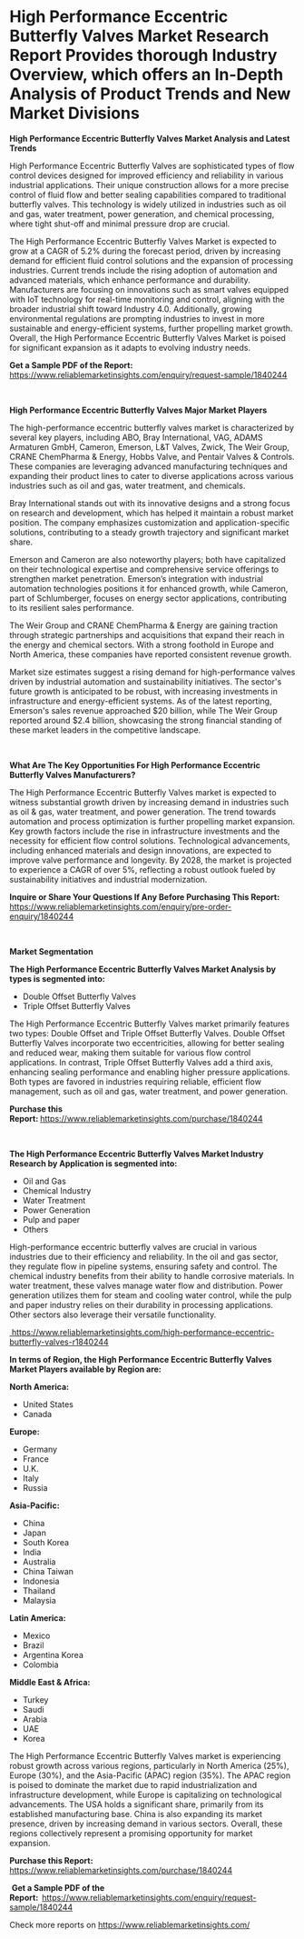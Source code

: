 <p><h1>High Performance Eccentric Butterfly Valves Market Research Report Provides thorough Industry Overview, which offers an In-Depth Analysis of Product Trends and New Market Divisions</h1></p><p><strong>High Performance Eccentric Butterfly Valves Market Analysis and Latest Trends</strong></p>
<p><p>High Performance Eccentric Butterfly Valves are sophisticated types of flow control devices designed for improved efficiency and reliability in various industrial applications. Their unique construction allows for a more precise control of fluid flow and better sealing capabilities compared to traditional butterfly valves. This technology is widely utilized in industries such as oil and gas, water treatment, power generation, and chemical processing, where tight shut-off and minimal pressure drop are crucial.</p><p>The High Performance Eccentric Butterfly Valves Market is expected to grow at a CAGR of 5.2% during the forecast period, driven by increasing demand for efficient fluid control solutions and the expansion of processing industries. Current trends include the rising adoption of automation and advanced materials, which enhance performance and durability. Manufacturers are focusing on innovations such as smart valves equipped with IoT technology for real-time monitoring and control, aligning with the broader industrial shift toward Industry 4.0. Additionally, growing environmental regulations are prompting industries to invest in more sustainable and energy-efficient systems, further propelling market growth. Overall, the High Performance Eccentric Butterfly Valves Market is poised for significant expansion as it adapts to evolving industry needs.</p></p>
<p><strong>Get a Sample PDF of the Report:&nbsp;</strong> <a href="https://www.reliablemarketinsights.com/enquiry/request-sample/1840244?utm_campaign=1937&utm_medium=2&utm_source=Github&utm_content=ia&utm_term=28022025&utm_id=high-performance-eccentric-butterfly-valves">https://www.reliablemarketinsights.com/enquiry/request-sample/1840244</a></p>
<p>&nbsp;</p>
<p><strong>High Performance Eccentric Butterfly Valves Major Market Players</strong></p>
<p><p>The high-performance eccentric butterfly valves market is characterized by several key players, including ABO, Bray International, VAG, ADAMS Armaturen GmbH, Cameron, Emerson, L&T Valves, Zwick, The Weir Group, CRANE ChemPharma & Energy, Hobbs Valve, and Pentair Valves & Controls. These companies are leveraging advanced manufacturing techniques and expanding their product lines to cater to diverse applications across various industries such as oil and gas, water treatment, and chemicals.</p><p>Bray International stands out with its innovative designs and a strong focus on research and development, which has helped it maintain a robust market position. The company emphasizes customization and application-specific solutions, contributing to a steady growth trajectory and significant market share.</p><p>Emerson and Cameron are also noteworthy players; both have capitalized on their technological expertise and comprehensive service offerings to strengthen market penetration. Emerson’s integration with industrial automation technologies positions it for enhanced growth, while Cameron, part of Schlumberger, focuses on energy sector applications, contributing to its resilient sales performance.</p><p>The Weir Group and CRANE ChemPharma & Energy are gaining traction through strategic partnerships and acquisitions that expand their reach in the energy and chemical sectors. With a strong foothold in Europe and North America, these companies have reported consistent revenue growth.</p><p>Market size estimates suggest a rising demand for high-performance valves driven by industrial automation and sustainability initiatives. The sector's future growth is anticipated to be robust, with increasing investments in infrastructure and energy-efficient systems. As of the latest reporting, Emerson's sales revenue approached $20 billion, while The Weir Group reported around $2.4 billion, showcasing the strong financial standing of these market leaders in the competitive landscape.</p></p>
<p>&nbsp;</p>
<p><strong>What Are The Key Opportunities For High Performance Eccentric Butterfly Valves Manufacturers?</strong></p>
<p><p>The High Performance Eccentric Butterfly Valves market is expected to witness substantial growth driven by increasing demand in industries such as oil & gas, water treatment, and power generation. The trend towards automation and process optimization is further propelling market expansion. Key growth factors include the rise in infrastructure investments and the necessity for efficient flow control solutions. Technological advancements, including enhanced materials and design innovations, are expected to improve valve performance and longevity. By 2028, the market is projected to experience a CAGR of over 5%, reflecting a robust outlook fueled by sustainability initiatives and industrial modernization.</p></p>
<p><strong>Inquire or Share Your Questions If Any Before Purchasing This Report:</strong> <a href="https://www.reliablemarketinsights.com/enquiry/pre-order-enquiry/1840244?utm_campaign=1937&utm_medium=2&utm_source=Github&utm_content=ia&utm_term=28022025&utm_id=high-performance-eccentric-butterfly-valves">https://www.reliablemarketinsights.com/enquiry/pre-order-enquiry/1840244</a></p>
<p>&nbsp;</p>
<p><strong>Market Segmentation</strong></p>
<p><strong>The High Performance Eccentric Butterfly Valves Market Analysis by types is segmented into:</strong></p>
<p><ul><li>Double Offset Butterfly Valves</li><li>Triple Offset Butterfly Valves</li></ul></p>
<p><p>The High Performance Eccentric Butterfly Valves market primarily features two types: Double Offset and Triple Offset Butterfly Valves. Double Offset Butterfly Valves incorporate two eccentricities, allowing for better sealing and reduced wear, making them suitable for various flow control applications. In contrast, Triple Offset Butterfly Valves add a third axis, enhancing sealing performance and enabling higher pressure applications. Both types are favored in industries requiring reliable, efficient flow management, such as oil and gas, water treatment, and power generation.</p></p>
<p><strong>Purchase this Report:&nbsp;</strong><a href="https://www.reliablemarketinsights.com/purchase/1840244?utm_campaign=1937&utm_medium=2&utm_source=Github&utm_content=ia&utm_term=28022025&utm_id=high-performance-eccentric-butterfly-valves">https://www.reliablemarketinsights.com/purchase/1840244</a></p>
<p>&nbsp;</p>
<p><strong>The High Performance Eccentric Butterfly Valves Market Industry Research by Application is segmented into:</strong></p>
<p><ul><li>Oil and Gas</li><li>Chemical Industry</li><li>Water Treatment</li><li>Power Generation</li><li>Pulp and paper</li><li>Others</li></ul></p>
<p><p>High-performance eccentric butterfly valves are crucial in various industries due to their efficiency and reliability. In the oil and gas sector, they regulate flow in pipeline systems, ensuring safety and control. The chemical industry benefits from their ability to handle corrosive materials. In water treatment, these valves manage water flow and distribution. Power generation utilizes them for steam and cooling water control, while the pulp and paper industry relies on their durability in processing applications. Other sectors also leverage their versatile functionality.</p></p>
<p><a href="https://www.reliablemarketinsights.com/high-performance-eccentric-butterfly-valves-r1840244?utm_campaign=1937&utm_medium=2&utm_source=Github&utm_content=ia&utm_term=28022025&utm_id=high-performance-eccentric-butterfly-valves">&nbsp;https://www.reliablemarketinsights.com/high-performance-eccentric-butterfly-valves-r1840244</a></p>
<p><strong>In terms of Region, the High Performance Eccentric Butterfly Valves Market Players available by Region are:</strong></p>
<p>
    <p> <strong> North America: </strong>
        <ul>
            <li>United States</li>
            <li>Canada</li>
        </ul>
        </p> 
    <p> <strong> Europe: </strong>
        <ul>
            <li>Germany</li>
            <li>France</li>
            <li>U.K.</li>
            <li>Italy</li>
            <li>Russia</li>
        </ul>
        </p> 
    <p> <strong> Asia-Pacific: </strong>
        <ul>
            <li>China</li>
            <li>Japan</li>
            <li>South Korea</li>
            <li>India</li>
            <li>Australia</li>
            <li>China Taiwan</li>
            <li>Indonesia</li>
            <li>Thailand</li>
            <li>Malaysia</li>
        </ul>
        </p> 
    <p> <strong> Latin America: </strong>
        <ul>
            <li>Mexico</li>
            <li>Brazil</li>
            <li>Argentina Korea</li>
            <li>Colombia</li>
        </ul>
        </p> 
    <p> <strong> Middle East & Africa: </strong>
        <ul>
            <li>Turkey</li>
            <li>Saudi</li>
            <li>Arabia</li>
            <li>UAE</li>
            <li>Korea</li>
        </ul>
    </p>
    </p>
<p><p>The High Performance Eccentric Butterfly Valves market is experiencing robust growth across various regions, particularly in North America (25%), Europe (30%), and the Asia-Pacific (APAC) region (35%). The APAC region is poised to dominate the market due to rapid industrialization and infrastructure development, while Europe is capitalizing on technological advancements. The USA holds a significant share, primarily from its established manufacturing base. China is also expanding its market presence, driven by increasing demand in various sectors. Overall, these regions collectively represent a promising opportunity for market expansion.</p></p>
<p><strong>Purchase this Report: </strong><a href="https://www.reliablemarketinsights.com/purchase/1840244?utm_campaign=1937&utm_medium=2&utm_source=Github&utm_content=ia&utm_term=28022025&utm_id=high-performance-eccentric-butterfly-valves">https://www.reliablemarketinsights.com/purchase/1840244</a></p>
<p>&nbsp;<strong>Get a Sample PDF of the Report:&nbsp;&nbsp;</strong><a href="https://www.reliablemarketinsights.com/enquiry/request-sample/1840244?utm_campaign=1937&utm_medium=2&utm_source=Github&utm_content=ia&utm_term=28022025&utm_id=high-performance-eccentric-butterfly-valves">https://www.reliablemarketinsights.com/enquiry/request-sample/1840244</a></p>
<p><strong></strong></p>
<p>Check more reports on <a href="https://www.reliablemarketinsights.com/?utm_campaign=1937&utm_medium=2&utm_source=Github&utm_content=ia&utm_term=28022025&utm_id=high-performance-eccentric-butterfly-valves">https://www.reliablemarketinsights.com/</a></p>
